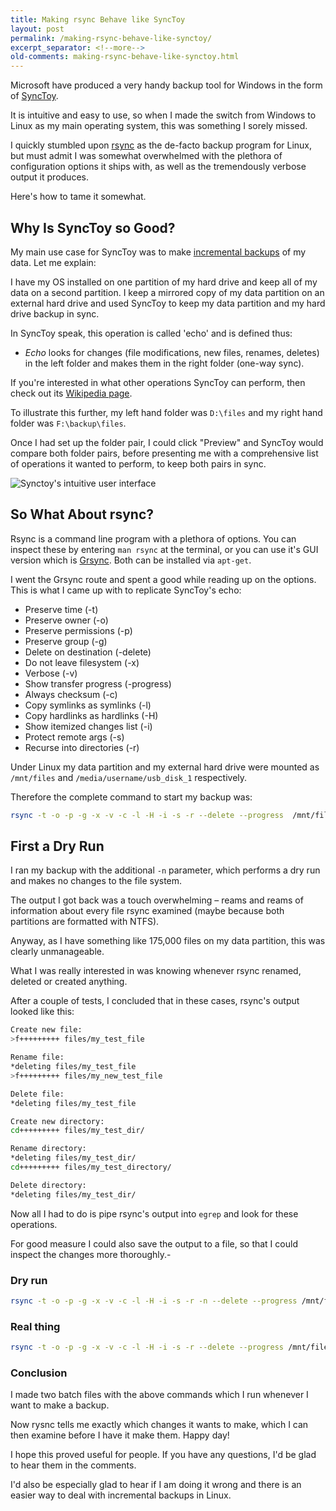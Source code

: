 ```yaml
---
title: Making rsync Behave like SyncToy
layout: post
permalink: /making-rsync-behave-like-synctoy/
excerpt_separator: <!--more-->
old-comments: making-rsync-behave-like-synctoy.html
---
```


Microsoft have produced a very handy backup tool for Windows in the form of [SyncToy](http://www.microsoft.com/en-us/download/details.aspx?id=15155 "SyncToy 2.1").

It is intuitive and easy to use, so when I made the switch from Windows to Linux as my main operating system, this was something I sorely missed.

I quickly stumbled upon [rsync](http://rsync.samba.org/ "The rsync web pages") as the de-facto backup program for Linux, but must admit I was somewhat overwhelmed with the plethora of configuration options it ships with, as well as the tremendously verbose output it produces.

Here's how to tame it somewhat.

<!--more-->

## Why Is SyncToy so Good?

My main use case for SyncToy was to make [incremental backups](http://en.wikipedia.org/wiki/Incremental_backup "If you don't know what this is, you should find out") of my data. Let me explain:

I have my OS installed on one partition of my hard drive and keep all of my data on a second partition. I keep a mirrored copy of my data partition on an external hard drive and used SyncToy to keep my data partition and my hard drive backup in sync.

In SyncToy speak, this operation is called 'echo' and is defined thus:

-  _Echo_ looks for changes (file modifications, new files, renames, deletes) in the left folder and makes them in the right folder (one-way sync).

If you're interested in what other operations SyncToy can perform, then check out its [Wikipedia page](http://en.wikipedia.org/wiki/SyncToy "SyncToy on Wikipedia").

To illustrate this further, my left hand folder was `D:\files` and my right hand folder was `F:\backup\files`.

Once I had set up the folder pair, I could click "Preview" and SyncToy would compare both folder pairs, before presenting me with a comprehensive list of operations it wanted to perform, to keep both pairs in sync.

![Synctoy's intuitive user interface](https://res.cloudinary.com/hibbard/image/upload/v1530007196/synctoy.png "Synctoy's intuitive user interface")

## So What About rsync?

Rsync is a command line program with a plethora of options. You can inspect these by entering `man rsync` at the terminal, or you can use it's GUI version which is [Grsync](http://pclosmag.com/html/Issues/200708/page04.html "A tutorial on using Grsync"). Both can be installed via `apt-get`.

I went the Grsync route and spent a good while reading up on the options. This is what I came up with to replicate SyncToy's echo:

-  Preserve time (-t)
-  Preserve owner (-o)
-  Preserve permissions (-p)
-  Preserve group (-g)
-  Delete on destination (-delete)
-  Do not leave filesystem (-x)
-  Verbose (-v)
-  Show transfer progress (-progress)
-  Always checksum (-c)
-  Copy symlinks as symlinks (-l)
-  Copy hardlinks as hardlinks (-H)
-  Show itemized changes list (-i)
-  Protect remote args (-s)
-  Recurse into directories (-r)

Under Linux my data partition and my external hard drive were mounted as `/mnt/files` and `/media/username/usb_disk_1` respectively.

Therefore the complete command to start my backup was:

```sh
rsync -t -o -p -g -x -v -c -l -H -i -s -r --delete --progress  /mnt/files /media/username/usb_disk_1
```

## First a Dry Run

I ran my backup with the additional `-n` parameter, which performs a dry run and makes no changes to the file system.

The output I got back was a touch overwhelming – reams and reams of information about every file rsync examined (maybe because both partitions are formatted with NTFS).

Anyway, as I have something like 175,000 files on my data partition, this was clearly unmanageable.

What I was really interested in was knowing whenever rsync renamed, deleted or created anything.

After a couple of tests, I concluded that in these cases, rsync's output looked like this:

```sh
Create new file:
>f+++++++++ files/my_test_file

Rename file:
*deleting files/my_test_file
>f+++++++++ files/my_new_test_file

Delete file:
*deleting files/my_test_file

Create new directory:
cd+++++++++ files/my_test_dir/

Rename directory:
*deleting files/my_test_dir/
cd+++++++++ files/my_test_directory/

Delete directory:
*deleting files/my_test_dir/
```

Now all I had to do is pipe rsync's output into `egrep` and look for these operations.

For good measure I could also save the output to a file, so that I could inspect the changes more thoroughly.-

### Dry run

```sh
rsync -t -o -p -g -x -v -c -l -H -i -s -r -n --delete --progress /mnt/files /media/username/usb_disk_1 | egrep "\*|>|cd\+" > dryrun
```

### Real thing

```sh
rsync -t -o -p -g -x -v -c -l -H -i -s -r --delete --progress /mnt/files /media/username/usb_disk_1 | egrep "\*|>|cd\+" > real_thing
```

### Conclusion

I made two batch files with the above commands which I run whenever I want to make a backup.

Now rysnc tells me exactly which changes it wants to make, which I can then examine before I have it make them. Happy day!

I hope this proved useful for people. If you have any questions, I'd be glad to hear them in the comments.

I'd also be especially glad to hear if I am doing it wrong and there is an easier way to deal with incremental backups in Linux.
